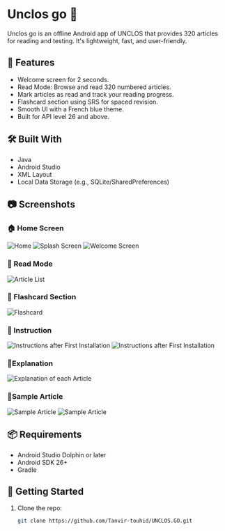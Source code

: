 # Unclos go 🚀

Unclos go is an offline Android app of UNCLOS that provides 320 articles for reading and testing. It's lightweight, fast, and user-friendly.

## 📱 Features

- Welcome screen for 2 seconds.
- Read Mode: Browse and read 320 numbered articles.
- Mark articles as read and track your reading progress.
- Flashcard section using SRS for spaced revision.
- Smooth UI with a French blue theme.
- Built for API level 26 and above.

## 🛠️ Built With

- Java
- Android Studio
- XML Layout
- Local Data Storage (e.g., SQLite/SharedPreferences)

## 📷 Screenshots


### 🏠 Home Screen
![Home](screenshots/home.jpg)
![Splash Screen](screenshots/splash_screen.jpg)
![Welcome Screen](screenshots/welcome_screen.jpg)

### 📖 Read Mode
![Article List](screenshots/article_list.jpg)

### 🧠 Flashcard Section
![Flashcard](screenshots/flashcard_review_screen.jpg)

### 🧪 Instruction
![Instructions after First Installation](screenshots/instruction1.jpg)
![Instructions after First Installation](screenshots/instruction2.jpg)

###  📖Explanation
![Explanation of each Article](screenshots/explanation_of_article.jpg)

###  📖Sample Article
![Sample Article](screenshots/sample_article1.jpg)
![Sample Article](screenshots/sample_article2.jpg)

## 📦 Requirements

- Android Studio Dolphin or later
- Android SDK 26+
- Gradle

## 🚀 Getting Started

1. Clone the repo:
   ```bash
   git clone https://github.com/Tanvir-touhid/UNCLOS.GO.git
